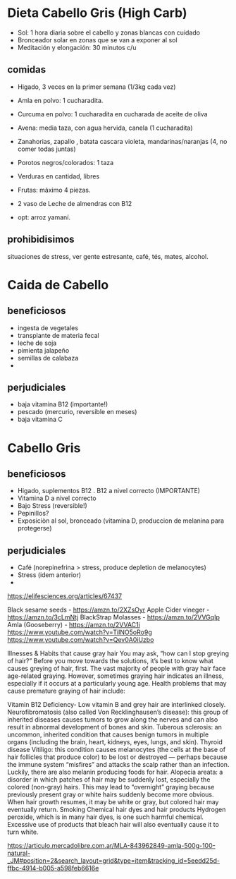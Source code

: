 # Dieta Cabello Gris (High Carb)

- Sol: 1 hora diaria sobre el cabello y zonas blancas con cuidado
- Bronceador solar en zonas que se van a exponer al sol
- Meditación y elongación: 30 minutos c/u

## comidas
- Higado, 3 veces en la primer semana (1/3kg cada vez)

- Amla en polvo: 1 cucharadita.
- Curcuma en polvo: 1 cucharadita en cucharada de aceite de oliva

- Avena: media taza, con agua hervida, canela (1 cucharadita)
- Zanahorias, zapallo , batata cascara violeta, mandarinas/naranjas (4, no comer todas juntas)
- Porotos negros/colorados: 1 taza
- Verduras en cantidad, libres
- Frutas: máximo 4 piezas.

- 2 vaso de Leche de almendras con B12

- opt: arroz yamaní.

## prohibidisimos
situaciones de stress, ver gente estresante, café, tés, mates, alcohol.

# Caida de Cabello
## beneficiosos
- ingesta de vegetales
- transplante de materia fecal
- leche de soja
- pimienta jalapeño
- semillas de calabaza
- 
## perjudiciales
- baja vitamina B12 (importante!)
- pescado (mercurio, reversible en meses)
- baja vitamina C 

# Cabello Gris

## beneficiosos
- Higado, suplementos B12 . B12 a nivel correcto (IMPORTANTE)
- Vitamina D a nivel correcto
- Bajo Stress (reversible!)
- Pepinillos?
- Exposiciòn al sol, bronceado (vitamina D, produccion de melanina para protegerse)

## perjudiciales
- Café (norepinefrina > stress, produce depletion de melanocytes)
- Stress (idem anterior)
-
https://elifesciences.org/articles/67437

Black sesame seeds              - https://amzn.to/2XZsOyr
Apple Cider vineger               - https://amzn.to/3cLmNtj
BlackStrap Molasses            - https://amzn.to/2VVGqIp
Amla (Gooseberry)                - https://amzn.to/2VVAC1i
https://www.youtube.com/watch?v=TiINO5oRo9g
https://www.youtube.com/watch?v=Qev0A0iUzbo

Illnesses & Habits  that cause gray hair
You may ask, “how can I stop greying of hair?” Before you move towards the solutions, it’s best to know what causes greying of hair, first. The vast majority of people with gray hair face age-related graying. However, sometimes graying hair indicates an illness, especially if it occurs at a particularly young age. Health problems that may cause premature graying of hair include:

Vitamin B12 Deficiency- Low vitamin B and grey hair are interlinked closely.
Neurofibromatosis (also called Von Recklinghausen’s disease): this group of inherited diseases causes tumors to grow along the nerves and can also result in abnormal development of bones and skin.
Tuberous sclerosis: an uncommon, inherited condition that causes benign tumors in multiple organs (including the brain, heart, kidneys, eyes, lungs, and skin).
Thyroid disease
Vitiligo: this condition causes melanocytes (the cells at the base of hair follicles that produce color) to be lost or destroyed — perhaps because the immune system “misfires” and attacks the scalp rather than an infection. Luckily, there are also melanin producing foods for hair.
Alopecia areata: a disorder in which patches of hair may be suddenly lost, especially the colored (non-gray) hairs. This may lead to “overnight” graying because previously present gray or white hairs suddenly become more obvious. When hair growth resumes, it may be white or gray, but colored hair may eventually return.
Smoking
Chemical hair dyes and hair products
Hydrogen peroxide, which is in many hair dyes, is one such harmful chemical. Excessive use of products that bleach hair will also eventually cause it to turn white.

https://articulo.mercadolibre.com.ar/MLA-843962849-amla-500g-100-natural-_JM#position=2&search_layout=grid&type=item&tracking_id=5eedd25d-ffbc-4914-b005-a598feb6616e
